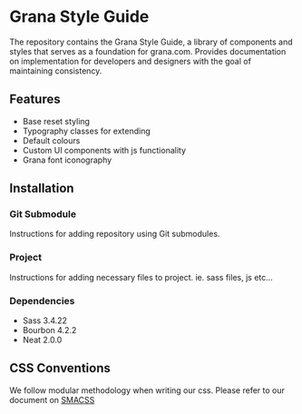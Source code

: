 Grana Style Guide
=================

The repository contains the Grana Style Guide, a library of components and styles 
that serves as a foundation for grana.com. Provides documentation
on implementation for developers and designers with the goal of maintaining consistency.

## Features
- Base reset styling
- Typography classes for extending
- Default colours
- Custom UI components with js functionality
- Grana font iconography

## Installation

### Git Submodule

Instructions for adding repository using Git submodules.

### Project

Instructions for adding necessary files to project. ie. sass files, js etc...

### Dependencies

- Sass 3.4.22 
- Bourbon 4.2.2
- Neat 2.0.0

## CSS Conventions

We follow modular methodology when writing our css. Please refer to our document on [SMACSS](https://granacom.atlassian.net/wiki/display/TD/Scalable+and+Modular+Architecture+for+CSS)

